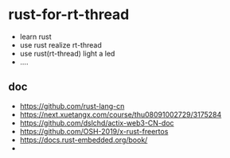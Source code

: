 # rust-for-rt-thread
- learn rust
- use rust realize rt-thread
- use rust(rt-thread) light a led
- ....
## doc
- https://github.com/rust-lang-cn
- https://next.xuetangx.com/course/thu08091002729/3175284
- https://github.com/dslchd/actix-web3-CN-doc
- https://github.com/OSH-2019/x-rust-freertos
- https://docs.rust-embedded.org/book/
- 
